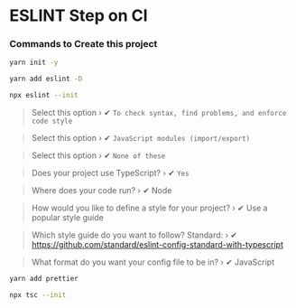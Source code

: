 # ESLINT Step on CI

### Commands to Create this project

```bash
yarn init -y
```

```bash
yarn add eslint -D
```

```bash
npx eslint --init
```

> Select this option › ✔ `To check syntax, find problems, and enforce code style`

> Select this option › ✔ `JavaScript modules (import/export)`

> Select this option › ✔ `None of these`

> Does your project use TypeScript? › ✔ `Yes`

> Where does your code run? › ✔ Node

> How would you like to define a style for your project? › ✔ Use a popular style guide

> Which style guide do you want to follow? Standard: › ✔ https://github.com/standard/eslint-config-standard-with-typescript

> What format do you want your config file to be in? › ✔ JavaScript

```bash
yarn add prettier
```

```bash
npx tsc --init
```


